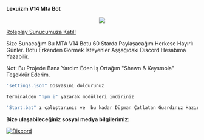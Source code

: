 **Lexuizm V14 Mta Bot**

<div align="center">
    <img src="https://komarev.com/ghpvc/?username=Lexuizmm&color=yellow"/>
</div>

<a href="https://discord.gg/focusmta" target="_blank">Roleplay Sunucumuza Katıl!</a>


Size Sunacağım Bu MTA V14 Botu 60 Starda Paylaşacağım Herkese Hayırlı Günler. Botu Erkenden Görmek İsteyenler Aşşağıdaki Discord Hesabıma Yazabilir.

Not: Bu Projede Bana Yardım Eden İş Ortağım "Shewn & Keysmola" Teşekkür Ederim.

```js
"settings.json" Dosyasını doldurunuz

Terminalden "npm i" yazarak modülleri indiriniz

"Start.bat" ı çalıştırınız ve  bu kadar Düşman Çatlatan Guardınız Hazır iyi günlerde kullanın :D
```

**Bize ulaşabileceğiniz sosyal medya bilgilerimiz:**

 [![Discord](https://lanyard.cnrad.dev/api/920738699032014848)](https://discord.com/users/920738699032014848)


